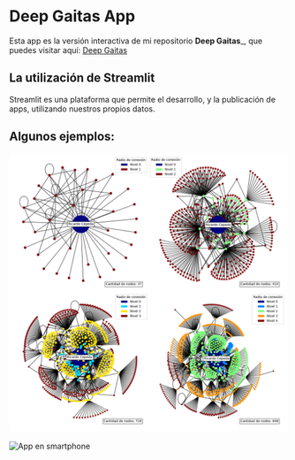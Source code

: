 # Deep Gaitas App

Esta app es la versión interactiva de mi repositorio __Deep Gaitas___, que puedes visitar aquí: [Deep Gaitas](https://github.com/aletelecom/Deep_Gaitas)



## La utilización de Streamlit

Streamlit es una plataforma que permite el desarrollo, y la publicación de apps, utilizando nuestros propios datos.


## Algunos ejemplos:

![Mundo Pequeño de Ricardo Cepeda](/Assets/Mundo-Cepeda.png)

![App en smartphone](/Assets/App_demo.gif)